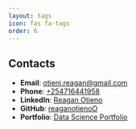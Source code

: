 ```yaml
---
layout: tags
icon: fas fa-tags
order: 6
---
```


## Contacts
- **Email**: [otieni.reagan@gmail.com](mailto:otieni.reagan@gmail.com)  
- **Phone**: [+254716441958](tel:+254716441958)  
- **LinkedIn**: [Reagan Otieno](https://www.linkedin.com/in/reagan-otieno-441539351)  
- **GitHub**: [reaganotienoO](https://github.com/reaganotienoO/reaganotienoO.github.io/)  
- **Portfolio**: [Data Science Portfolio](https://www.datascienceportfol.io/otienireagan)  
